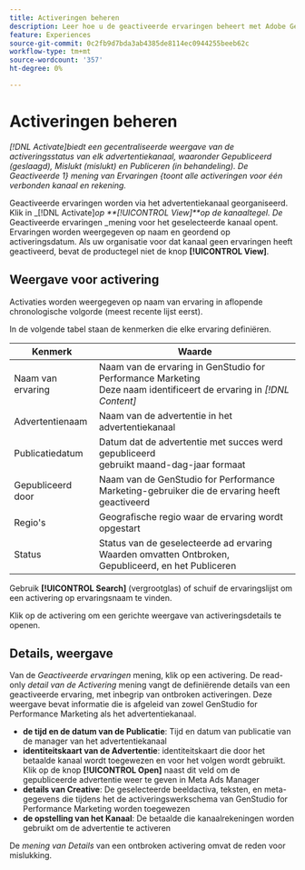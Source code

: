 ```yaml
---
title: Activeringen beheren
description: Leer hoe u de geactiveerde ervaringen beheert met Adobe Genstudio for Performance Marketing.
feature: Experiences
source-git-commit: 0c2fb9d7bda3ab4385de8114ec0944255beeb62c
workflow-type: tm+mt
source-wordcount: '357'
ht-degree: 0%

---
```


# Activeringen beheren

_[!DNL Activate]_biedt een gecentraliseerde weergave van de activeringsstatus van elk advertentiekanaal, waaronder Gepubliceerd (geslaagd), Mislukt (mislukt) en Publiceren (in behandeling). De_ Geactiveerde 1} mening van Ervaringen {toont alle activeringen voor één verbonden kanaal en rekening._

Geactiveerde ervaringen worden via het advertentiekanaal georganiseerd. Klik in _[!DNL Activate]_op **[!UICONTROL View]**op de kanaaltegel. De_ Geactiveerde ervaringen _mening voor het geselecteerde kanaal opent. Ervaringen worden weergegeven op naam en geordend op activeringsdatum. Als uw organisatie voor dat kanaal geen ervaringen heeft geactiveerd, bevat de productegel niet de knop **[!UICONTROL View]**.

## Weergave voor activering

Activaties worden weergegeven op naam van ervaring in aflopende chronologische volgorde (meest recente lijst eerst).

In de volgende tabel staan de kenmerken die elke ervaring definiëren.

| Kenmerk | Waarde |
|------------------|---------------------------------------------------------------------------------------------|
| Naam van ervaring | Naam van de ervaring in GenStudio for Performance Marketing <br> Deze naam identificeert de ervaring in _[!DNL Content]_ |
| Advertentienaam | Naam van de advertentie in het advertentiekanaal |
| Publicatiedatum | Datum dat de advertentie met succes werd gepubliceerd <br> gebruikt maand-dag-jaar formaat |
| Gepubliceerd door | Naam van de GenStudio for Performance Marketing-gebruiker die de ervaring heeft geactiveerd |
| Regio&#39;s | Geografische regio waar de ervaring wordt opgestart |
| Status | Status van de geselecteerde ad ervaring <br> Waarden omvatten Ontbroken, Gepubliceerd, en het Publiceren |

Gebruik **[!UICONTROL Search]** (vergrootglas) of schuif de ervaringslijst om een activering op ervaringsnaam te vinden.

Klik op de activering om een gerichte weergave van activeringsdetails te openen.

## Details, weergave

Van de _Geactiveerde ervaringen_ mening, klik op een activering. De read-only _detail van de Activering_ mening vangt de definiërende details van een geactiveerde ervaring, met inbegrip van ontbroken activeringen. Deze weergave bevat informatie die is afgeleid van zowel GenStudio for Performance Marketing als het advertentiekanaal.

* **de tijd en de datum van de Publicatie**: Tijd en datum van publicatie van de manager van het advertentiekanaal
* **identiteitskaart van de Advertentie**: identiteitskaart die door het betaalde kanaal wordt toegewezen en voor het volgen wordt gebruikt. Klik op de knop **[!UICONTROL Open]** naast dit veld om de gepubliceerde advertentie weer te geven in Meta Ads Manager
* **details van Creative**: De geselecteerde beeldactiva, teksten, en meta-gegevens die tijdens het de activeringswerkschema van GenStudio for Performance Marketing worden toegewezen
* **de opstelling van het Kanaal**: De betaalde die kanaalrekeningen worden gebruikt om de advertentie te activeren

De _mening van Details_ van een ontbroken activering omvat de reden voor mislukking.
